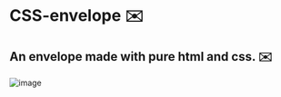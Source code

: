 # CSS-envelope ✉️
## An envelope made with pure html and css. ✉️
![image](https://user-images.githubusercontent.com/94203956/171299074-d383bf81-c288-4123-b249-dc7f6b692559.png)
